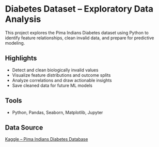 # Diabetes Dataset – Exploratory Data Analysis

This project explores the Pima Indians Diabetes dataset using Python to identify feature relationships, clean invalid data, and prepare for predictive modeling.

## Highlights
- Detect and clean biologically invalid values
- Visualize feature distributions and outcome splits
- Analyze correlations and draw actionable insights
- Save cleaned data for future ML models

## Tools
- Python, Pandas, Seaborn, Matplotlib, Jupyter

## Data Source
[Kaggle – Pima Indians Diabetes Database](https://www.kaggle.com/datasets/uciml/pima-indians-diabetes-database)
